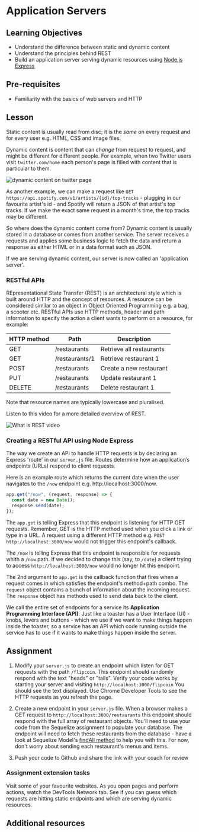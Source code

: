 # Application Servers

## Learning Objectives

- Understand the difference between static and dynamic content
- Understand the principles behind REST
- Build an application server serving dynamic resources using [Node.js Express](https://expressjs.com/)

## Pre-requisites

- Familiarity with the basics of web servers and HTTP

## Lesson

Static content is usually read from disc; it is the <em>same</em> on every request and for every user e.g. HTML, CSS and image files.

Dynamic content is content that can <em>change</em> from request to request, and might be different for different people. For example, when two Twitter users visit `twitter.com/home` each person's page is filled with content that is particular to them.

![dynamic content on twitter page](https://user-images.githubusercontent.com/1316724/113910233-7fea8600-97d0-11eb-96fb-226c84b4ceef.jpg)

As another example, we can make a request like `GET https://api.spotify.com/v1/artists/{id}/top-tracks` - plugging in our favourite artist's id - and Spotify will return a JSON of that artist's top tracks. If we make the exact same request in a month's time, the top tracks may be different.

So where does the dynamic content come from? Dynamic content is usually stored in a database or comes from another service. The server receives a requests and applies some business logic to fetch the data and return a response as either HTML or in a data format such as JSON.

If we are serving dynamic content, our server is now called an 'application server'.

### RESTful APIs
REpresentational State Transfer (REST) is an architectural style which is built around HTTP and the concept of resources. A resource can be considered similar to an object in Object Oriented Programming e.g. a bag, a scooter etc. RESTful APIs use HTTP methods, header and path information to specify the action a client wants to perform on a resource, for example:

|**HTTP method**|**Path**|**Description**|
|---------------|--------|---------------|
|GET|/restaurants|Retrieve all restaurants|
|GET|/restaurants/1|Retrieve restaurant 1|
|POST|/restaurants|Create a new restaurant|
|PUT|/restaurants|Update restaurant 1|
|DELETE|/restaurants|Delete restaurant 1|

Note that resource names are typically lowercase and pluralised.

Listen to this video for a more detailed overview of REST.

![What is REST video](https://www.youtube.com/watch?v=SLwpqD8n3d0)


### Creating a RESTful API using Node Express

The way we create an API to handle HTTP requests is by declaring an Express 'route' in our `server.js` file. Routes determine how an application’s endpoints (URLs) respond to client requests.

Here is an example route which returns the current date when the user navigates to the `/now` endpoint e.g. http://localhost:3000/now.

```javascript
app.get("/now", (request, response) => {
  const date = new Date();
  response.send(date);
});
```

The `app.get` is telling Express that this endpoint is listening for HTTP GET requests. Remember, GET is the HTTP method used when you click a link or type in a URL. A request using a different HTTP method e.g. `POST http://localhost:3000/now` would not trigger this endpoint's callback.

The `/now` is telling Express that this endpoint is responsible for requests whith a `/now` path. If we decided to change this (say, to `/date`) a client trying to access `http://localhost:3000/now` would no longer hit this endpoint.

The 2nd argument to `app.get` is the callback function that fires when a request comes in which satisfies the endpoint's method+path combo. The `request` object contains a bunch of information about the incoming request. The `response` object has methods used to send data back to the client.

We call the entire set of endpoints for a service its **Application Programming Interface (API)**. Just like a toaster has a User Interface (UI) - knobs, levers and buttons - which we use if we want to make things happen inside the toaster, so a service has an API which code running outside the service has to use if it wants to make things happen inside the server.

## Assignment

1. Modify your `server.js` to create an endpoint which listen for GET requests with the path `/flipcoin`. This endpoint should randomly respond with the text "heads" or "tails". Verify your code works by starting your server and visiting `http://localhost:3000/flipcoin` You should see the text displayed. Use Chrome Developer Tools to see the HTTP requests as you refresh the page.
   
2. Create a new endpoint in your `server.js` file. When a browser makes a GET request to `http://localhost:3000/restaurants` this endpoint should respond with the full array of restaurant objects. You'll need to use your code from the Sequelize assignment to populate your database. The endpoint will need to fetch these restaurants from the database - have a look at Sequelize Model's [findAll method](https://sequelize.org/master/class/lib/model.js~Model.html#static-method-findAll) to help you with this. For now, don't worry about sending each restaurant's menus and items.

3. Push your code to Github and share the link with your coach for review

### Assignment extension tasks

Visit some of your favourite websites. As you open pages and perform actions, watch the DevTools Network tab. See if you can guess which requests are hitting static endpoints and which are serving dynamic resources.

## Additional resources
